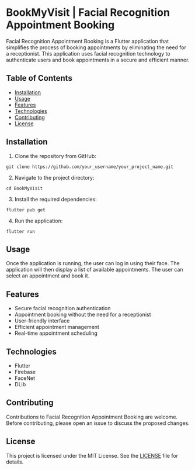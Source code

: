 # BookMyVisit | Facial Recognition Appointment Booking

Facial Recognition Appointment Booking is a Flutter application that simplifies the process of booking appointments by eliminating the need for a receptionist. This application uses facial recognition technology to authenticate users and book appointments in a secure and efficient manner.

## Table of Contents

- [Installation](#installation)
- [Usage](#usage)
- [Features](#features)
- [Technologies](#technologies)
- [Contributing](#contributing)
- [License](#license)

## Installation

1. Clone the repository from GitHub:
```
git clone https://github.com/your_username/your_project_name.git
```

2. Navigate to the project directory:
```
cd BookMyVisit
```

3. Install the required dependencies:
```
flutter pub get
```

4. Run the application:
```
flutter run
```

## Usage

Once the application is running, the user can log in using their face. The application will then display a list of available appointments. The user can select an appointment and book it.

## Features

- Secure facial recognition authentication
- Appointment booking without the need for a receptionist
- User-friendly interface
- Efficient appointment management
- Real-time appointment scheduling

## Technologies

- Flutter
- Firebase
- FaceNet
- DLib

## Contributing

Contributions to Facial Recognition Appointment Booking are welcome. Before contributing, please open an issue to discuss the proposed changes.

## License

This project is licensed under the MIT License. See the [LICENSE](LICENSE) file for details.
